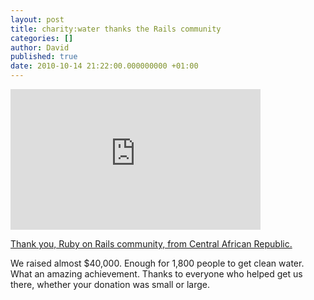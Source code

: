 ```yaml
---
layout: post
title: charity:water thanks the Rails community
categories: []
author: David
published: true
date: 2010-10-14 21:22:00.000000000 +01:00
---
```

<p><iframe src="http://player.vimeo.com/video/15600111?title=0&amp;byline=0&amp;portrait=0&amp;color=0ead00" width="400" height="225" frameborder="0"></iframe><p><a href="http://vimeo.com/15600111">Thank you, Ruby on Rails community, from Central African Republic.</a></p></p>
<p>We raised almost $40,000. Enough for 1,800 people to get clean water. What an amazing achievement. Thanks to everyone who helped get us there, whether your donation was small or large.</p>